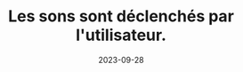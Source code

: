 ---
N: '120'
Rubrique: Images et médias
title: Les sons sont déclenchés par l'utilisateur. 
detail: Les sons sont déclenchés par l'utilisateur. 
abstract: 
categories: [" Images et médias"]
agrege: O4120-E031
opquast: '4 120'
indiceebook: '31'
description: "Règle n° 031"
before: "030"
weight: "031"
after: "032"
actif: '1'
layout: rules
date: 2023-09-28
tags: ["", ""]
objectif: ["", ""]
Meo: [""]
Controle: [""
]
epubcheck: 
ace: 
humancheck: true
Source: ["Opquast"]
Referentiel: [""]
Steps: ["", ""]
---